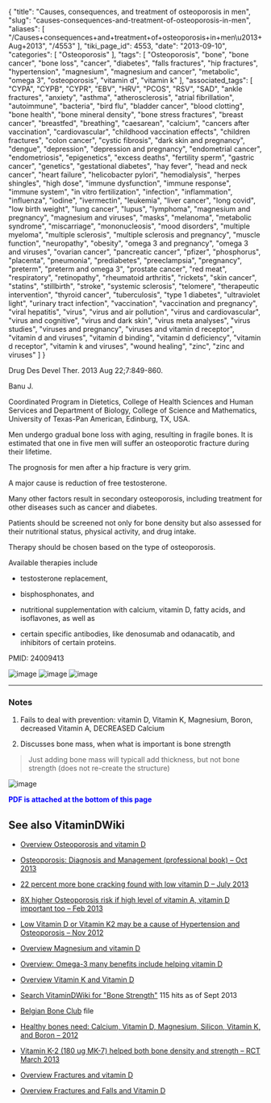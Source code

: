 {
    "title": "Causes, consequences, and treatment of osteoporosis in men",
    "slug": "causes-consequences-and-treatment-of-osteoporosis-in-men",
    "aliases": [
        "/Causes+consequences+and+treatment+of+osteoporosis+in+men\u2013+Aug+2013",
        "/4553"
    ],
    "tiki_page_id": 4553,
    "date": "2013-09-10",
    "categories": [
        "Osteoporosis"
    ],
    "tags": [
        "Osteoporosis",
        "bone",
        "bone cancer",
        "bone loss",
        "cancer",
        "diabetes",
        "falls fractures",
        "hip fractures",
        "hypertension",
        "magnesium",
        "magnesium and cancer",
        "metabolic",
        "omega 3",
        "osteoporosis",
        "vitamin d",
        "vitamin k"
    ],
    "associated_tags": [
        "CYPA",
        "CYPB",
        "CYPR",
        "EBV",
        "HRV",
        "PCOS",
        "RSV",
        "SAD",
        "ankle fractures",
        "anxiety",
        "asthma",
        "atherosclerosis",
        "atrial fibrillation",
        "autoimmune",
        "bacteria",
        "bird flu",
        "bladder cancer",
        "blood clotting",
        "bone health",
        "bone mineral density",
        "bone stress fractures",
        "breast cancer",
        "breastfed",
        "breathing",
        "caesarean",
        "calcium",
        "cancers after vaccination",
        "cardiovascular",
        "childhood vaccination effects",
        "children fractures",
        "colon cancer",
        "cystic fibrosis",
        "dark skin and pregnancy",
        "dengue",
        "depression",
        "depression and pregnancy",
        "endometrial cancer",
        "endometriosis",
        "epigenetics",
        "excess deaths",
        "fertility sperm",
        "gastric cancer",
        "genetics",
        "gestational diabetes",
        "hay fever",
        "head and neck cancer",
        "heart failure",
        "helicobacter pylori",
        "hemodialysis",
        "herpes shingles",
        "high dose",
        "immune dysfunction",
        "immune response",
        "immune system",
        "in vitro fertilization",
        "infection",
        "inflammation",
        "influenza",
        "iodine",
        "ivermectin",
        "leukemia",
        "liver cancer",
        "long covid",
        "low birth weight",
        "lung cancer",
        "lupus",
        "lymphoma",
        "magnesium and pregnancy",
        "magnesium and viruses",
        "masks",
        "melanoma",
        "metabolic syndrome",
        "miscarriage",
        "mononucleosis",
        "mood disorders",
        "multiple myeloma",
        "multiple sclerosis",
        "multiple sclerosis and pregnancy",
        "muscle function",
        "neuropathy",
        "obesity",
        "omega 3 and pregnancy",
        "omega 3 and viruses",
        "ovarian cancer",
        "pancreatic cancer",
        "pfizer",
        "phosphorus",
        "placenta",
        "pneumonia",
        "prediabetes",
        "preeclampsia",
        "pregnancy",
        "preterm",
        "preterm and omega 3",
        "prostate cancer",
        "red meat",
        "respiratory",
        "retinopathy",
        "rheumatoid arthritis",
        "rickets",
        "skin cancer",
        "statins",
        "stillbirth",
        "stroke",
        "systemic sclerosis",
        "telomere",
        "therapeutic intervention",
        "thyroid cancer",
        "tuberculosis",
        "type 1 diabetes",
        "ultraviolet light",
        "urinary tract infection",
        "vaccination",
        "vaccination and pregnancy",
        "viral hepatitis",
        "virus",
        "virus and air pollution",
        "virus and cardiovascular",
        "virus and cognitive",
        "virus and dark skin",
        "virus meta analyses",
        "virus studies",
        "viruses and pregnancy",
        "viruses and vitamin d receptor",
        "vitamin d and viruses",
        "vitamin d binding",
        "vitamin d deficiency",
        "vitamin d receptor",
        "vitamin k and viruses",
        "wound healing",
        "zinc",
        "zinc and viruses"
    ]
}


Drug Des Devel Ther. 2013 Aug 22;7:849-860.

Banu J.

Coordinated Program in Dietetics, College of Health Sciences and Human Services and Department of Biology, College of Science and Mathematics, University of Texas-Pan American, Edinburg, TX, USA.

Men undergo gradual bone loss with aging, resulting in fragile bones. It is estimated that one in five men will suffer an osteoporotic fracture during their lifetime. 

The prognosis for men after a hip fracture is very grim. 

A major cause is reduction of free testosterone. 

Many other factors result in secondary osteoporosis, including treatment for other diseases such as cancer and diabetes. 

Patients should be screened not only for bone density but also assessed for their nutritional status, physical activity, and drug intake. 

Therapy should be chosen based on the type of osteoporosis. 

Available therapies include 

* testosterone replacement, 

* bisphosphonates, and 

* nutritional supplementation with calcium, vitamin D, fatty acids, and isoflavones, as well as 

* certain specific antibodies, like denosumab and odanacatib, and inhibitors of certain proteins.

PMID:     24009413 

<img src="https://d378j1rmrlek7x.cloudfront.net/attachments/jpeg/increase-bone-mass.jpg" alt="image">
<img src="https://d378j1rmrlek7x.cloudfront.net/attachments/jpeg/treatment-of-osteo.jpg" alt="image">
<img src="https://d378j1rmrlek7x.cloudfront.net/attachments/jpeg/bone-mass-factors.jpg" alt="image">

---

### Notes

1. Fails to deal with prevention: vitamin D, Vitamin K, Magnesium, Boron, decreased Vitamin A, DECREASED Calcium

1. Discusses bone mass, when what is important is bone strength

> Just adding bone mass will typicall add thickness, but not bone strength (does not re-create the structure)

<img src="/attachments/d3.mock.jpg" alt="image"> 

 **<span style="color:#00F;">PDF is attached at the bottom of this page</span>** 

## See also VitaminDWiki

* [Overview Osteoporosis and vitamin D](/tags/overview-osteoporosis-and-vitamin-d.html)

* [Osteoporosis: Diagnosis and Management (professional book) – Oct 2013](/posts/osteoporosis-diagnosis-and-management-professional-book)

* [22 percent more bone cracking found with low vitamin D – July 2013](/posts/22-percent-more-bone-cracking-found-with-low-vitamin-d)

* [8X higher Osteoporosis risk if high level of vitamin A, vitamin D important too – Feb 2013 ](/posts/8x-higher-osteoporosis-risk-if-high-level-of-vitamin-a-vitamin-d-important-too)

* [Low Vitamin D or Vitamin K2 may be a cause of Hypertension and Osteoporosis – Nov 2012](/posts/low-vitamin-d-or-vitamin-k2-may-be-a-cause-of-hypertension-and-osteoporosis)

* [Overview Magnesium and vitamin D](/tags/overview-magnesium-and-vitamin-d.html)

* [Overview: Omega-3 many benefits include helping vitamin D](/posts/overview-omega-3-many-benefits-include-helping-vitamin-d)

* [Overview Vitamin K and Vitamin D](/tags/overview-vitamin-k-and-vitamin-d.html)

* [Search VitaminDWiki for "Bone Strength"](https://www.VitaminDWiki.com/Search+Results?hl=en&oe=UTF-8&ie=UTF-8&btnG=Google+Search&googles.x=0&googles.y=0&q=%22bone+strength%22&domains=VitaminDWiki.com&sitesearch=VitaminDWiki.com) 115 hits as of Sept 2013

* [Belgian Bone Club](https://www.VitaminDWiki.com/dl1697) file

* [Healthy bones need: Calcium, Vitamin D, Magnesium, Silicon, Vitamin K, and Boron – 2012](/tags/healthy-bones-need-calcium-vitamin-d-magnesium-silicon-vitamin-k-and-boron-2012.html)

* [Vitamin K-2 (180 ug MK-7) helped both bone density and strength – RCT March 2013](/posts/vitamin-k-2-180-ug-mk-7-helped-both-bone-density-and-strength-rct)

* [Overview Fractures and vitamin D](/tags/overview-fractures-and-vitamin-d.html)

* [Overview Fractures and Falls and Vitamin D](/tags/overview-fractures-and-falls-and-vitamin-d.html)